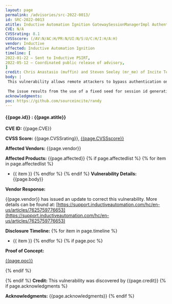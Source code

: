 ```yaml
---
layout: page
permalink: /advisories/src-2022-0013/
id: SRC-2022-0013
atitle: Inductive Automation Ignition GatewaySessionManagerImpl Authentication Bypass Vulnerability
CVE: N/A
CVSSrating: 8.1
CVSSscore: (/AV:N/AC:H/PR:N/UI:N/S:U/C:H/I:H/A:H)
vendor: Inductive
affected: Inductive Automation Ignition
timeline: [
2022-01-22 – Sent to Inductive PSIRT,
2022-05-12 – Coordinated public release of advisory,
]
credit: Chris Anastasio (muffin) and Steven Seeley (mr_me) of Incite Team
body: |
 This vulnerability allows remote attackers to bypass authentication on affected installations of Inductive Automation Ignition. Authentication is not required to exploit this vulnerability. The specific flaw exists within GatewaySessionManagerImpl class. 
 
 The issue results from the use of a fixed seed for session id generation when using the SecureRandom API. An attacker can leverage this vulnerability to predict an authenticated session and access the gateway.
acknowledgments:
poc: https://github.com/sourceincite/randy
---
```


#### **{{page.id}} : {{page.atitle}}**

**CVE ID:**
{{page.CVE}}

**CVSS Score:**
{{page.CVSSrating}}, [{{page.CVSSscore}}](https://nvd.nist.gov/vuln-metrics/cvss/v3-calculator?vector={{page.CVSSscore}})

**Affected Vendors:**
{{page.vendor}}

**Affected Products:**
{{page.affected}}
{% if page.affectedlist %}
{% for item in page.affectedlist %}
  - {{ item }}
{% endfor %}
{% endif %}
**Vulnerability Details:**
{{page.body}}

**Vendor Response:**

{{page.vendor}} has issued an update to correct this vulnerability. More details can be found at: [https://support.inductiveautomation.com/hc/en-us/articles/7625759776653](https://support.inductiveautomation.com/hc/en-us/articles/7625759776653)

**Disclosure Timeline:**
{% for item in page.timeline %}
  - {{ item }}
{% endfor %}
{% if page.poc %}

**Proof of Concept:**
<p class="cn"><a href="{{page.poc}}">{{page.poc}}</a></p>
{% endif %}

{% endif %}
**Credit:**
This vulnerability was discovered by {{page.credit}}
{% if page.acknowledgments %}

**Acknowledgments:**
{{page.acknowledgments}}
{% endif %}
